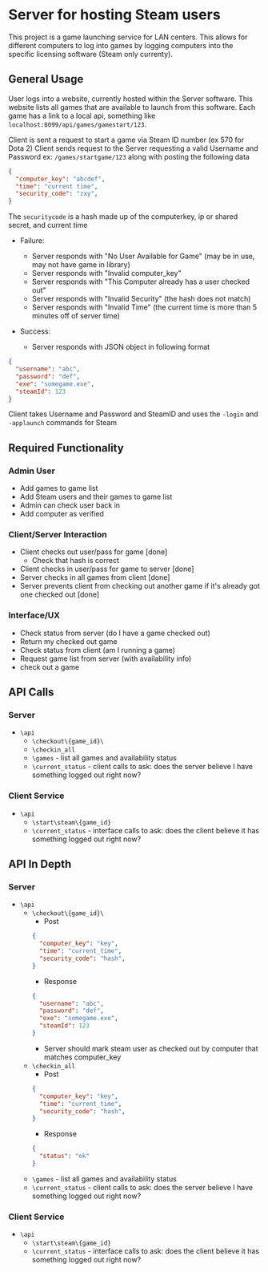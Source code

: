 # Server for hosting Steam users #

This project is a game launching service for LAN centers. This allows for different computers to log into games by logging computers into the specific licensing software (Steam only currenty).

## General Usage ##

User logs into a website, currently hosted within the Server software. This website lists all games that are available to launch from this software. Each game has a link to a local api, something like `localhost:8099/api/games/gamestart/123`. 

Client is sent a request to start a game via Steam ID number (ex 570 for Dota 2)
Client sends request to the Server requesting a valid Username and Password ex: `/games/startgame/123` along with posting the following data

``` json
{
  "computer_key": "abcdef",
  "time": "current time",
  "security_code": "zxy",
}
```

The `securitycode` is a hash made up of the computerkey, ip or shared secret, and current time

* Failure:
  * Server responds with "No User Available for Game" (may be in use, may not have game in library)
  * Server responds with "Invalid computer_key"
  * Server responds with "This Computer already has a user checked out"
  * Server responds with "Invalid Security" (the hash does not match)
  * Server responds with "Invalid Time" (the current time is more than 5 minutes off of server time)

* Success:
  * Server responds with JSON object in following format

``` json
{
  "username": "abc",
  "password": "def",
  "exe": "somegame.exe",
  "steamId": 123
}
```

Client takes Username and Password and SteamID and uses the `-login` and `-applaunch` commands for Steam

## Required Functionality ##

### Admin User ###

* Add games to game list
* Add Steam users and their games to game list
* Admin can check user back in
* Add computer as verified

### Client/Server Interaction ###

* Client checks out user/pass for game [done]
  * Check that hash is correct
* Client checks in user/pass for game to server [done]
* Server checks in all games from client [done]
* Server prevents client from checking out another game if it's already got one checked out [done]

### Interface/UX ###

* Check status from server (do I have a game checked out)
* Return my checked out game
* Check status from client (am I running a game)
* Request game list from server (with availability info)
* check out a game

## API Calls ##

### Server ###

* `\api`
  * `\checkout\{game_id}\`
  * `\checkin_all`
  * `\games` - list all games and availability status
  * `\current_status` - client calls to ask: does the server believe I have something logged out right now?

### Client Service ###

* `\api`
  * `\start\steam\{game_id}`
  * `\current_status` - interface calls to ask: does the client believe it has something logged out right now?

## API In Depth ##

### Server ###

* `\api`
  * `\checkout\{game_id}\`
    * Post
    ``` json
    {
      "computer_key": "key",
      "time": "current_time",
      "security_code": "hash",
    }
    ```
    * Response
    ``` json
    {
      "username": "abc",
      "password": "def",
      "exe": "somegame.exe",
      "steamId": 123
    }
    ```
    * Server should mark steam user as checked out by computer that matches computer_key
  * `\checkin_all`
    * Post
    ``` json
    {
      "computer_key": "key",
      "time": "current_time",
      "security_code": "hash",
    }
    ```
    * Response
    ``` json
    {
      "status": "ok"
    }
    ```
  * `\games` - list all games and availability status
  * `\current_status` - client calls to ask: does the server believe I have something logged out right now?

### Client Service ###

* `\api`
  * `\start\steam\{game_id}`
  * `\current_status` - interface calls to ask: does the client believe it has something logged out right now?
